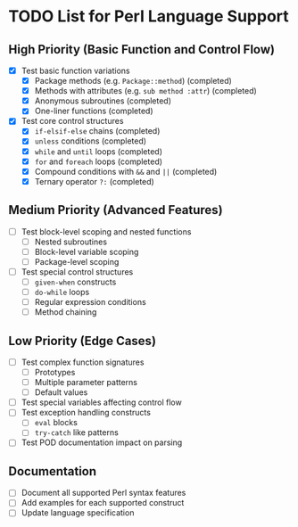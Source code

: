# TODO List for Perl Language Support

## High Priority (Basic Function and Control Flow)
- [x] Test basic function variations
  - [x] Package methods (e.g. `Package::method`) (completed)
  - [x] Methods with attributes (e.g. `sub method :attr`) (completed)
  - [x] Anonymous subroutines (completed)
  - [x] One-liner functions (completed)
- [x] Test core control structures
  - [x] `if-elsif-else` chains (completed)
  - [x] `unless` conditions (completed)
  - [x] `while` and `until` loops (completed)
  - [x] `for` and `foreach` loops (completed)
  - [x] Compound conditions with `&&` and `||` (completed)
  - [x] Ternary operator `?:` (completed)

## Medium Priority (Advanced Features)
- [ ] Test block-level scoping and nested functions
  - [ ] Nested subroutines
  - [ ] Block-level variable scoping
  - [ ] Package-level scoping
- [ ] Test special control structures
  - [ ] `given-when` constructs
  - [ ] `do-while` loops
  - [ ] Regular expression conditions
  - [ ] Method chaining

## Low Priority (Edge Cases)
- [ ] Test complex function signatures
  - [ ] Prototypes
  - [ ] Multiple parameter patterns
  - [ ] Default values
- [ ] Test special variables affecting control flow
- [ ] Test exception handling constructs
  - [ ] `eval` blocks
  - [ ] `try-catch` like patterns
- [ ] Test POD documentation impact on parsing

## Documentation
- [ ] Document all supported Perl syntax features
- [ ] Add examples for each supported construct
- [ ] Update language specification
